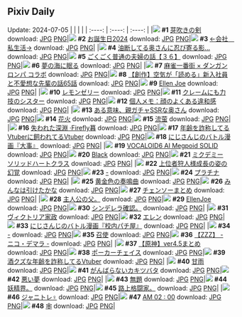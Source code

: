 ## Pixiv Daily
Update: 2024-07-05
|      |      |      |
| :----: | :----: | :----: |
|![](https://pixiv.microyu.workers.dev/c/240x480/img-master/img/2024/07/03/00/00/50/120188807_p0_master1200.jpg) **#1** [芽吹きの剣](https://www.pixiv.net/artworks/120188807) download: [JPG](https://pixiv.microyu.workers.dev/img-original/img/2024/07/03/00/00/50/120188807_p0.jpg) [PNG](https://pixiv.microyu.workers.dev/img-original/img/2024/07/03/00/00/50/120188807_p0.png)|![](https://pixiv.microyu.workers.dev/c/240x480/img-master/img/2024/07/04/06/04/51/120188800_p0_master1200.jpg) **#2** [お誕生日2024](https://www.pixiv.net/artworks/120188800) download: [JPG](https://pixiv.microyu.workers.dev/img-original/img/2024/07/04/06/04/51/120188800_p0.jpg) [PNG](https://pixiv.microyu.workers.dev/img-original/img/2024/07/04/06/04/51/120188800_p0.png)|![](https://pixiv.microyu.workers.dev/c/240x480/img-master/img/2024/07/03/10/50/30/120198078_p0_master1200.jpg) **#3** [←会社　私生活→](https://www.pixiv.net/artworks/120198078) download: [JPG](https://pixiv.microyu.workers.dev/img-original/img/2024/07/03/10/50/30/120198078_p0.jpg) [PNG](https://pixiv.microyu.workers.dev/img-original/img/2024/07/03/10/50/30/120198078_p0.png)|
|![](https://pixiv.microyu.workers.dev/c/240x480/img-master/img/2024/07/03/00/04/57/120189087_p0_master1200.jpg) **#4** [油断してる奥さんに忍び寄る影...](https://www.pixiv.net/artworks/120189087) download: [JPG](https://pixiv.microyu.workers.dev/img-original/img/2024/07/03/00/04/57/120189087_p0.jpg) [PNG](https://pixiv.microyu.workers.dev/img-original/img/2024/07/03/00/04/57/120189087_p0.png)|![](https://pixiv.microyu.workers.dev/c/240x480/img-master/img/2024/07/04/17/00/18/120231176_p0_master1200.jpg) **#5** [ごくごく普通の夫婦の話【３６】](https://www.pixiv.net/artworks/120231176) download: [JPG](https://pixiv.microyu.workers.dev/img-original/img/2024/07/04/17/00/18/120231176_p0.jpg) [PNG](https://pixiv.microyu.workers.dev/img-original/img/2024/07/04/17/00/18/120231176_p0.png)|![](https://pixiv.microyu.workers.dev/c/240x480/img-master/img/2024/07/03/02/21/24/120192333_p0_master1200.jpg) **#6** [夢の海に眠る](https://www.pixiv.net/artworks/120192333) download: [JPG](https://pixiv.microyu.workers.dev/img-original/img/2024/07/03/02/21/24/120192333_p0.jpg) [PNG](https://pixiv.microyu.workers.dev/img-original/img/2024/07/03/02/21/24/120192333_p0.png)|
|![](https://pixiv.microyu.workers.dev/c/240x480/img-master/img/2024/07/03/00/00/19/120188710_p0_master1200.jpg) **#7** [麻雀一番街 × ダンガンロンパ コラボ](https://www.pixiv.net/artworks/120188710) download: [JPG](https://pixiv.microyu.workers.dev/img-original/img/2024/07/03/00/00/19/120188710_p0.jpg) [PNG](https://pixiv.microyu.workers.dev/img-original/img/2024/07/03/00/00/19/120188710_p0.png)|![](https://pixiv.microyu.workers.dev/c/240x480/img-master/img/2024/07/04/19/09/59/120233997_p0_master1200.jpg) **#8** [【創作】空気が「読める」新入社員と不愛想な先輩の話65話](https://www.pixiv.net/artworks/120233997) download: [JPG](https://pixiv.microyu.workers.dev/img-original/img/2024/07/04/19/09/59/120233997_p0.jpg) [PNG](https://pixiv.microyu.workers.dev/img-original/img/2024/07/04/19/09/59/120233997_p0.png)|![](https://pixiv.microyu.workers.dev/c/240x480/img-master/img/2024/07/03/13/13/17/120200289_p0_master1200.jpg) **#9** [Ellen Joe](https://www.pixiv.net/artworks/120200289) download: [JPG](https://pixiv.microyu.workers.dev/img-original/img/2024/07/03/13/13/17/120200289_p0.jpg) [PNG](https://pixiv.microyu.workers.dev/img-original/img/2024/07/03/13/13/17/120200289_p0.png)|
|![](https://pixiv.microyu.workers.dev/c/240x480/img-master/img/2024/07/03/21/34/56/120211050_p0_master1200.jpg) **#10** [レモンゼリー](https://www.pixiv.net/artworks/120211050) download: [JPG](https://pixiv.microyu.workers.dev/img-original/img/2024/07/03/21/34/56/120211050_p0.jpg) [PNG](https://pixiv.microyu.workers.dev/img-original/img/2024/07/03/21/34/56/120211050_p0.png)|![](https://pixiv.microyu.workers.dev/c/240x480/img-master/img/2024/07/04/19/38/30/120234569_p0_master1200.jpg) **#11** [クレームにも力技のシスター](https://www.pixiv.net/artworks/120234569) download: [JPG](https://pixiv.microyu.workers.dev/img-original/img/2024/07/04/19/38/30/120234569_p0.jpg) [PNG](https://pixiv.microyu.workers.dev/img-original/img/2024/07/04/19/38/30/120234569_p0.png)|![](https://pixiv.microyu.workers.dev/c/240x480/img-master/img/2024/07/04/06/00/10/120222261_p0_master1200.jpg) **#12** [個人メモ：顔のよくある違和感](https://www.pixiv.net/artworks/120222261) download: [JPG](https://pixiv.microyu.workers.dev/img-original/img/2024/07/04/06/00/10/120222261_p0.jpg) [PNG](https://pixiv.microyu.workers.dev/img-original/img/2024/07/04/06/00/10/120222261_p0.png)|
|![](https://pixiv.microyu.workers.dev/c/240x480/img-master/img/2024/07/04/00/05/02/120216526_p0_master1200.jpg) **#13** [ある意味、親ガチャSSRな奥さん](https://www.pixiv.net/artworks/120216526) download: [JPG](https://pixiv.microyu.workers.dev/img-original/img/2024/07/04/00/05/02/120216526_p0.jpg) [PNG](https://pixiv.microyu.workers.dev/img-original/img/2024/07/04/00/05/02/120216526_p0.png)|![](https://pixiv.microyu.workers.dev/c/240x480/img-master/img/2024/07/04/00/00/25/120216152_p0_master1200.jpg) **#14** [花火](https://www.pixiv.net/artworks/120216152) download: [JPG](https://pixiv.microyu.workers.dev/img-original/img/2024/07/04/00/00/25/120216152_p0.jpg) [PNG](https://pixiv.microyu.workers.dev/img-original/img/2024/07/04/00/00/25/120216152_p0.png)|![](https://pixiv.microyu.workers.dev/c/240x480/img-master/img/2024/07/03/19/46/08/120207691_p0_master1200.jpg) **#15** [流萤](https://www.pixiv.net/artworks/120207691) download: [JPG](https://pixiv.microyu.workers.dev/img-original/img/2024/07/03/19/46/08/120207691_p0.jpg) [PNG](https://pixiv.microyu.workers.dev/img-original/img/2024/07/03/19/46/08/120207691_p0.png)|
|![](https://pixiv.microyu.workers.dev/c/240x480/img-master/img/2024/07/04/00/00/20/120216120_p0_master1200.jpg) **#16** [失われた深淵 ·Firefly暮](https://www.pixiv.net/artworks/120216120) download: [JPG](https://pixiv.microyu.workers.dev/img-original/img/2024/07/04/00/00/20/120216120_p0.jpg) [PNG](https://pixiv.microyu.workers.dev/img-original/img/2024/07/04/00/00/20/120216120_p0.png)|![](https://pixiv.microyu.workers.dev/c/240x480/img-master/img/2024/07/03/20/08/09/120208338_p0_master1200.jpg) **#17** [年齢を詐称してるVtuberに飼われてるVtuber](https://www.pixiv.net/artworks/120208338) download: [JPG](https://pixiv.microyu.workers.dev/img-original/img/2024/07/03/20/08/09/120208338_p0.jpg) [PNG](https://pixiv.microyu.workers.dev/img-original/img/2024/07/03/20/08/09/120208338_p0.png)|![](https://pixiv.microyu.workers.dev/c/240x480/img-master/img/2024/07/03/20/01/37/120208186_p0_master1200.jpg) **#18** [にじさんじのバトル漫画『大事』](https://www.pixiv.net/artworks/120208186) download: [JPG](https://pixiv.microyu.workers.dev/img-original/img/2024/07/03/20/01/37/120208186_p0.jpg) [PNG](https://pixiv.microyu.workers.dev/img-original/img/2024/07/03/20/01/37/120208186_p0.png)|
|![](https://pixiv.microyu.workers.dev/c/240x480/img-master/img/2024/07/04/20/00/07/120235070_p0_master1200.jpg) **#19** [VOCALOID6 AI Megpoid SOLID](https://www.pixiv.net/artworks/120235070) download: [JPG](https://pixiv.microyu.workers.dev/img-original/img/2024/07/04/20/00/07/120235070_p0.jpg) [PNG](https://pixiv.microyu.workers.dev/img-original/img/2024/07/04/20/00/07/120235070_p0.png)|![](https://pixiv.microyu.workers.dev/c/240x480/img-master/img/2024/07/03/19/27/27/120207249_p0_master1200.jpg) **#20** [Black](https://www.pixiv.net/artworks/120207249) download: [JPG](https://pixiv.microyu.workers.dev/img-original/img/2024/07/03/19/27/27/120207249_p0.jpg) [PNG](https://pixiv.microyu.workers.dev/img-original/img/2024/07/03/19/27/27/120207249_p0.png)|![](https://pixiv.microyu.workers.dev/c/240x480/img-master/img/2024/07/04/03/06/36/120220463_p0_master1200.jpg) **#21** [ミクデミー ソリッドハートクラス](https://www.pixiv.net/artworks/120220463) download: [JPG](https://pixiv.microyu.workers.dev/img-original/img/2024/07/04/03/06/36/120220463_p0.jpg) [PNG](https://pixiv.microyu.workers.dev/img-original/img/2024/07/04/03/06/36/120220463_p0.png)|
|![](https://pixiv.microyu.workers.dev/c/240x480/img-master/img/2024/07/03/00/05/45/120189129_p0_master1200.jpg) **#22** [上位者狩人様成長の姿の幻覚](https://www.pixiv.net/artworks/120189129) download: [JPG](https://pixiv.microyu.workers.dev/img-original/img/2024/07/03/00/05/45/120189129_p0.jpg) [PNG](https://pixiv.microyu.workers.dev/img-original/img/2024/07/03/00/05/45/120189129_p0.png)|![](https://pixiv.microyu.workers.dev/c/240x480/img-master/img/2024/07/03/16/16/19/120188734_p0_master1200.jpg) **#23** [-](https://www.pixiv.net/artworks/120188734) download: [JPG](https://pixiv.microyu.workers.dev/img-original/img/2024/07/03/16/16/19/120188734_p0.jpg) [PNG](https://pixiv.microyu.workers.dev/img-original/img/2024/07/03/16/16/19/120188734_p0.png)|![](https://pixiv.microyu.workers.dev/c/240x480/img-master/img/2024/07/03/00/41/33/120190372_p0_master1200.jpg) **#24** [プラチナ](https://www.pixiv.net/artworks/120190372) download: [JPG](https://pixiv.microyu.workers.dev/img-original/img/2024/07/03/00/41/33/120190372_p0.jpg) [PNG](https://pixiv.microyu.workers.dev/img-original/img/2024/07/03/00/41/33/120190372_p0.png)|
|![](https://pixiv.microyu.workers.dev/c/240x480/img-master/img/2024/07/03/19/59/43/120208024_p0_master1200.jpg) **#25** [黄金色の奏鳴曲](https://www.pixiv.net/artworks/120208024) download: [JPG](https://pixiv.microyu.workers.dev/img-original/img/2024/07/03/19/59/43/120208024_p0.jpg) [PNG](https://pixiv.microyu.workers.dev/img-original/img/2024/07/03/19/59/43/120208024_p0.png)|![](https://pixiv.microyu.workers.dev/c/240x480/img-master/img/2024/07/03/00/54/58/120190660_p0_master1200.jpg) **#26** [みんなは引けたかな](https://www.pixiv.net/artworks/120190660) download: [JPG](https://pixiv.microyu.workers.dev/img-original/img/2024/07/03/00/54/58/120190660_p0.jpg) [PNG](https://pixiv.microyu.workers.dev/img-original/img/2024/07/03/00/54/58/120190660_p0.png)|![](https://pixiv.microyu.workers.dev/c/240x480/img-master/img/2024/07/03/15/13/25/120202021_p0_master1200.jpg) **#27** [チェンソーまとめ](https://www.pixiv.net/artworks/120202021) download: [JPG](https://pixiv.microyu.workers.dev/img-original/img/2024/07/03/15/13/25/120202021_p0.jpg) [PNG](https://pixiv.microyu.workers.dev/img-original/img/2024/07/03/15/13/25/120202021_p0.png)|
|![](https://pixiv.microyu.workers.dev/c/240x480/img-master/img/2024/07/03/08/13/07/120196211_p0_master1200.jpg) **#28** [主人公の父。](https://www.pixiv.net/artworks/120196211) download: [JPG](https://pixiv.microyu.workers.dev/img-original/img/2024/07/03/08/13/07/120196211_p0.jpg) [PNG](https://pixiv.microyu.workers.dev/img-original/img/2024/07/03/08/13/07/120196211_p0.png)|![](https://pixiv.microyu.workers.dev/c/240x480/img-master/img/2024/07/03/13/40/52/120200627_p0_master1200.jpg) **#29** [EllenJoe](https://www.pixiv.net/artworks/120200627) download: [JPG](https://pixiv.microyu.workers.dev/img-original/img/2024/07/03/13/40/52/120200627_p0.jpg) [PNG](https://pixiv.microyu.workers.dev/img-original/img/2024/07/03/13/40/52/120200627_p0.png)|![](https://pixiv.microyu.workers.dev/c/240x480/img-master/img/2024/07/03/23/18/09/120213656_p0_master1200.jpg) **#30** [シンデレラ確認。](https://www.pixiv.net/artworks/120213656) download: [JPG](https://pixiv.microyu.workers.dev/img-original/img/2024/07/03/23/18/09/120213656_p0.jpg) [PNG](https://pixiv.microyu.workers.dev/img-original/img/2024/07/03/23/18/09/120213656_p0.png)|
|![](https://pixiv.microyu.workers.dev/c/240x480/img-master/img/2024/07/03/00/04/38/120189074_p0_master1200.jpg) **#31** [ヴィクトリア家政](https://www.pixiv.net/artworks/120189074) download: [JPG](https://pixiv.microyu.workers.dev/img-original/img/2024/07/03/00/04/38/120189074_p0.jpg) [PNG](https://pixiv.microyu.workers.dev/img-original/img/2024/07/03/00/04/38/120189074_p0.png)|![](https://pixiv.microyu.workers.dev/c/240x480/img-master/img/2024/07/04/21/55/22/120238636_p0_master1200.jpg) **#32** [エレン](https://www.pixiv.net/artworks/120238636) download: [JPG](https://pixiv.microyu.workers.dev/img-original/img/2024/07/04/21/55/22/120238636_p0.jpg) [PNG](https://pixiv.microyu.workers.dev/img-original/img/2024/07/04/21/55/22/120238636_p0.png)|![](https://pixiv.microyu.workers.dev/c/240x480/img-master/img/2024/07/04/20/17/43/120235627_p0_master1200.jpg) **#33** [にじさんじのバトル漫画『校内パチ屋』](https://www.pixiv.net/artworks/120235627) download: [JPG](https://pixiv.microyu.workers.dev/img-original/img/2024/07/04/20/17/43/120235627_p0.jpg) [PNG](https://pixiv.microyu.workers.dev/img-original/img/2024/07/04/20/17/43/120235627_p0.png)|
|![](https://pixiv.microyu.workers.dev/c/240x480/img-master/img/2024/07/04/00/00/39/120216208_p0_master1200.jpg) **#34** [-](https://www.pixiv.net/artworks/120216208) download: [JPG](https://pixiv.microyu.workers.dev/img-original/img/2024/07/04/00/00/39/120216208_p0.jpg) [PNG](https://pixiv.microyu.workers.dev/img-original/img/2024/07/04/00/00/39/120216208_p0.png)|![](https://pixiv.microyu.workers.dev/c/240x480/img-master/img/2024/07/03/00/30/06/120190031_p0_master1200.jpg) **#35** [召使](https://www.pixiv.net/artworks/120190031) download: [JPG](https://pixiv.microyu.workers.dev/img-original/img/2024/07/03/00/30/06/120190031_p0.jpg) [PNG](https://pixiv.microyu.workers.dev/img-original/img/2024/07/03/00/30/06/120190031_p0.png)|![](https://pixiv.microyu.workers.dev/c/240x480/img-master/img/2024/07/04/09/32/06/120224790_p0_master1200.jpg) **#36** [【ZZZ】 -  ニコ・デマラ -](https://www.pixiv.net/artworks/120224790) download: [JPG](https://pixiv.microyu.workers.dev/img-original/img/2024/07/04/09/32/06/120224790_p0.jpg) [PNG](https://pixiv.microyu.workers.dev/img-original/img/2024/07/04/09/32/06/120224790_p0.png)|
|![](https://pixiv.microyu.workers.dev/c/240x480/img-master/img/2024/07/03/14/54/00/120201716_p0_master1200.jpg) **#37** [【原神】ver4.5まとめ](https://www.pixiv.net/artworks/120201716) download: [JPG](https://pixiv.microyu.workers.dev/img-original/img/2024/07/03/14/54/00/120201716_p0.jpg) [PNG](https://pixiv.microyu.workers.dev/img-original/img/2024/07/03/14/54/00/120201716_p0.png)|![](https://pixiv.microyu.workers.dev/c/240x480/img-master/img/2024/07/04/00/00/27/120216166_p0_master1200.jpg) **#38** [ポーカーチェイス](https://www.pixiv.net/artworks/120216166) download: [JPG](https://pixiv.microyu.workers.dev/img-original/img/2024/07/04/00/00/27/120216166_p0.jpg) [PNG](https://pixiv.microyu.workers.dev/img-original/img/2024/07/04/00/00/27/120216166_p0.png)|![](https://pixiv.microyu.workers.dev/c/240x480/img-master/img/2024/07/04/21/18/49/120237513_p0_master1200.jpg) **#39** [酒クズな年齢を詐称してるVtuber](https://www.pixiv.net/artworks/120237513) download: [JPG](https://pixiv.microyu.workers.dev/img-original/img/2024/07/04/21/18/49/120237513_p0.jpg) [PNG](https://pixiv.microyu.workers.dev/img-original/img/2024/07/04/21/18/49/120237513_p0.png)|
|![](https://pixiv.microyu.workers.dev/c/240x480/img-master/img/2024/07/03/00/02/07/120188925_p0_master1200.jpg) **#40** [甘雨](https://www.pixiv.net/artworks/120188925) download: [JPG](https://pixiv.microyu.workers.dev/img-original/img/2024/07/03/00/02/07/120188925_p0.jpg) [PNG](https://pixiv.microyu.workers.dev/img-original/img/2024/07/03/00/02/07/120188925_p0.png)|![](https://pixiv.microyu.workers.dev/c/240x480/img-master/img/2024/07/04/23/10/06/120241025_p0_master1200.jpg) **#41** [がんばらないカキツバタ](https://www.pixiv.net/artworks/120241025) download: [JPG](https://pixiv.microyu.workers.dev/img-original/img/2024/07/04/23/10/06/120241025_p0.jpg) [PNG](https://pixiv.microyu.workers.dev/img-original/img/2024/07/04/23/10/06/120241025_p0.png)|![](https://pixiv.microyu.workers.dev/c/240x480/img-master/img/2024/07/03/02/25/58/120192399_p0_master1200.jpg) **#42** [悪い夢](https://www.pixiv.net/artworks/120192399) download: [JPG](https://pixiv.microyu.workers.dev/img-original/img/2024/07/03/02/25/58/120192399_p0.jpg) [PNG](https://pixiv.microyu.workers.dev/img-original/img/2024/07/03/02/25/58/120192399_p0.png)|
|![](https://pixiv.microyu.workers.dev/c/240x480/img-master/img/2024/07/03/17/01/25/120203834_p0_master1200.jpg) **#43** [無題](https://www.pixiv.net/artworks/120203834) download: [JPG](https://pixiv.microyu.workers.dev/img-original/img/2024/07/03/17/01/25/120203834_p0.jpg) [PNG](https://pixiv.microyu.workers.dev/img-original/img/2024/07/03/17/01/25/120203834_p0.png)|![](https://pixiv.microyu.workers.dev/c/240x480/img-master/img/2024/07/04/21/11/41/120237314_p0_master1200.jpg) **#44** [妖精界。](https://www.pixiv.net/artworks/120237314) download: [JPG](https://pixiv.microyu.workers.dev/img-original/img/2024/07/04/21/11/41/120237314_p0.jpg) [PNG](https://pixiv.microyu.workers.dev/img-original/img/2024/07/04/21/11/41/120237314_p0.png)|![](https://pixiv.microyu.workers.dev/c/240x480/img-master/img/2024/07/04/18/41/12/120233274_p0_master1200.jpg) **#45** [路上格闘家。](https://www.pixiv.net/artworks/120233274) download: [JPG](https://pixiv.microyu.workers.dev/img-original/img/2024/07/04/18/41/12/120233274_p0.jpg) [PNG](https://pixiv.microyu.workers.dev/img-original/img/2024/07/04/18/41/12/120233274_p0.png)|
|![](https://pixiv.microyu.workers.dev/c/240x480/img-master/img/2024/07/03/09/42/22/120197261_p0_master1200.jpg) **#46** [ジャニトレ♀](https://www.pixiv.net/artworks/120197261) download: [JPG](https://pixiv.microyu.workers.dev/img-original/img/2024/07/03/09/42/22/120197261_p0.jpg) [PNG](https://pixiv.microyu.workers.dev/img-original/img/2024/07/03/09/42/22/120197261_p0.png)|![](https://pixiv.microyu.workers.dev/c/240x480/img-master/img/2024/07/03/00/05/48/120189134_p0_master1200.jpg) **#47** [AM 02 : 00](https://www.pixiv.net/artworks/120189134) download: [JPG](https://pixiv.microyu.workers.dev/img-original/img/2024/07/03/00/05/48/120189134_p0.jpg) [PNG](https://pixiv.microyu.workers.dev/img-original/img/2024/07/03/00/05/48/120189134_p0.png)|![](https://pixiv.microyu.workers.dev/c/240x480/img-master/img/2024/07/04/00/08/59/120216664_p0_master1200.jpg) **#48** [🕸️](https://www.pixiv.net/artworks/120216664) download: [JPG](https://pixiv.microyu.workers.dev/img-original/img/2024/07/04/00/08/59/120216664_p0.jpg) [PNG](https://pixiv.microyu.workers.dev/img-original/img/2024/07/04/00/08/59/120216664_p0.png)|
